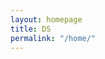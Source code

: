 ```yaml
---
layout: homepage
title: DS 
permalink: "/home/"
---
```


<script type="text/javascript" src="/assets/js/beta.js" charset="utf-8"></script>